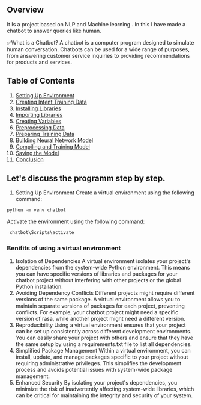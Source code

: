 ## Overview 
It Is a project based on NLP and Machine learning . In this I have made a chatbot to answer queries like human.

✅What is a Chatbot?
A chatbot is a computer program designed to simulate human conversation. Chatbots can be used for a wide range of purposes, from answering customer service inquiries to providing recommendations for products and services.

## Table of Contents
1. [Setting Up Environment](#setting-up-environment)
2. [Creating Intent Training Data](#creating-intent-training-data)
3. [Installing Libraries](#installing-libraries)
4. [Importing Libraries](#importing-libraries)
5. [Creating Variables](#creating-variables)
6. [Preprocessing Data](#preprocessing-data)
7. [Preparing Training Data](#preparing-training-data)
8. [Building Neural Network Model](#building-neural-network-model)
9. [Compiling and Training Model](#compiling-and-training-model)
10. [Saving the Model](#saving-the-model)
11. [Conclusion](#conclusion)

## Let's discuss the programm step by step.
1. Setting Up Environment <a name="setting-up-environment"></a>
Create a virtual environment using the following command:
 ```python
python -m venv chatbot
```
Activate the environment using the following command:
 ```python
  chatbot\Scripts\activate
```
### Benifits of using a virtual environment
1. Isolation of Dependencies
A virtual environment isolates your project's dependencies from the system-wide Python environment. This means you can have specific versions of libraries and packages for your chatbot project without interfering with other projects or the global Python installation.
2. Avoiding Dependency Conflicts
Different projects might require different versions of the same package. A virtual environment allows you to maintain separate versions of packages for each project, preventing conflicts. For example, your chatbot project might need a specific version of rasa, while another project might need a different version.
3. Reproducibility
Using a virtual environment ensures that your project can be set up consistently across different development environments. You can easily share your project with others and ensure that they have the same setup by using a requirements.txt file to list all dependencies.
4. Simplified Package Management
Within a virtual environment, you can install, update, and manage packages specific to your project without requiring administrative privileges. This simplifies the development process and avoids potential issues with system-wide package management.
5. Enhanced Security
By isolating your project's dependencies, you minimize the risk of inadvertently affecting system-wide libraries, which can be critical for maintaining the integrity and security of your system.


